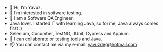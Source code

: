 - 👋 Hi, I’m Yavuz.
- 👀 I’m interested in software testing.
- 🌱 I am a Software QA Engineer.
- Java lover. I started IT with learning Java, so for me, Java always comes first :)
- Selenium, Cucumber, TestNG, JUnit, Cypress and Appium. 
- 💞️ I can collaborate on testing tools and Java.
- 📫 You can contact me via my e-mail: yavuzdeg@hotmail.com

<!---
yavuzdeg/yavuzdeg is a ✨ special ✨ repository because its `README.md` (this file) appears on your GitHub profile.
You can click the Preview link to take a look at your changes.
--->
